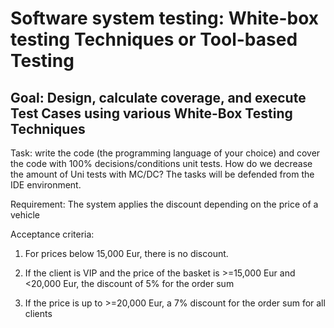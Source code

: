 # Software system testing: White-box testing Techniques or Tool-based Testing
## Goal: Design, calculate coverage, and execute Test Cases using various White-Box  Testing Techniques
Task: write the code (the programming language of your choice) and cover the code with 100% decisions/conditions unit tests. How do we decrease the amount of Uni tests with MC/DC? The tasks will be defended from the IDE environment.

Requirement: The system applies the discount depending on the price of a vehicle

Acceptance criteria:

1. For prices below 15,000 Eur, there is no discount.

2. If the client is VIP and the price of the basket is  >=15,000 Eur and <20,000 Eur, the discount of 5% for the order  sum

3. If the price is up to >=20,000 Eur, a 7% discount for the order sum for all clients